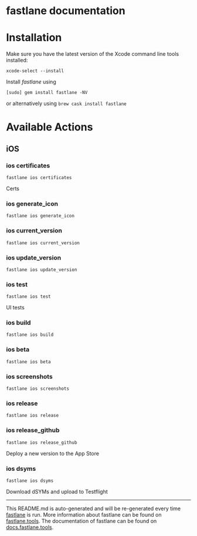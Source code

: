 fastlane documentation
================
# Installation

Make sure you have the latest version of the Xcode command line tools installed:

```
xcode-select --install
```

Install _fastlane_ using
```
[sudo] gem install fastlane -NV
```
or alternatively using `brew cask install fastlane`

# Available Actions
## iOS
### ios certificates
```
fastlane ios certificates
```
Certs
### ios generate_icon
```
fastlane ios generate_icon
```

### ios current_version
```
fastlane ios current_version
```

### ios update_version
```
fastlane ios update_version
```

### ios test
```
fastlane ios test
```
UI tests
### ios build
```
fastlane ios build
```

### ios beta
```
fastlane ios beta
```

### ios screenshots
```
fastlane ios screenshots
```

### ios release
```
fastlane ios release
```

### ios release_github
```
fastlane ios release_github
```
Deploy a new version to the App Store
### ios dsyms
```
fastlane ios dsyms
```
Download dSYMs and upload to Testflight

----

This README.md is auto-generated and will be re-generated every time [fastlane](https://fastlane.tools) is run.
More information about fastlane can be found on [fastlane.tools](https://fastlane.tools).
The documentation of fastlane can be found on [docs.fastlane.tools](https://docs.fastlane.tools).
